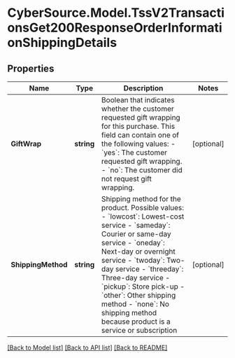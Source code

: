 # CyberSource.Model.TssV2TransactionsGet200ResponseOrderInformationShippingDetails
## Properties

Name | Type | Description | Notes
------------ | ------------- | ------------- | -------------
**GiftWrap** | **string** | Boolean that indicates whether the customer requested gift wrapping for this purchase. This field can contain one of the following values:  - &#x60;yes&#x60;: The customer requested gift wrapping. - &#x60;no&#x60;: The customer did not request gift wrapping.  | [optional] 
**ShippingMethod** | **string** | Shipping method for the product. Possible values:   - &#x60;lowcost&#x60;: Lowest-cost service  - &#x60;sameday&#x60;: Courier or same-day service  - &#x60;oneday&#x60;: Next-day or overnight service  - &#x60;twoday&#x60;: Two-day service  - &#x60;threeday&#x60;: Three-day service  - &#x60;pickup&#x60;: Store pick-up  - &#x60;other&#x60;: Other shipping method  - &#x60;none&#x60;: No shipping method because product is a service or subscription  | [optional] 

[[Back to Model list]](../README.md#documentation-for-models) [[Back to API list]](../README.md#documentation-for-api-endpoints) [[Back to README]](../README.md)

